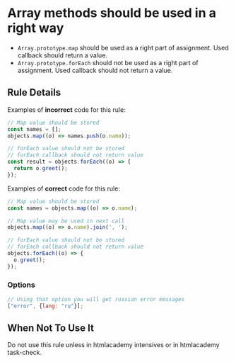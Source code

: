 # Array methods should be used in a right way

 * `Array.prototype.map` should be used as a right part of assignment. Used callback should return a value.
 * `Array.prototype.forEach` should not be used as a right part of assignment. Used callback should not return a value.

## Rule Details

Examples of **incorrect** code for this rule:

```js
// Map value should be stored
const names = [];
objects.map((o) => names.push(o.name));

// forEach value should not be stored
// forEach callback should not return value
const result = objects.forEach((o) => {
  return o.greet();
});
```

Examples of **correct** code for this rule:

```js
// Map value should be stored
const names = objects.map((o) => o.name);

// Map value may be used in next call
objects.map((o) => o.name).join(', ');

// forEach value should not be stored
// forEach callback should not return value
objects.forEach((o) => {
  o.greet();
});
```
### Options

```js
// Using that option you will get russian error messages
["error", {lang: "ru"}];
```

## When Not To Use It

Do not use this rule unless in htmlacademy intensives or in htmlacademy task-check.
